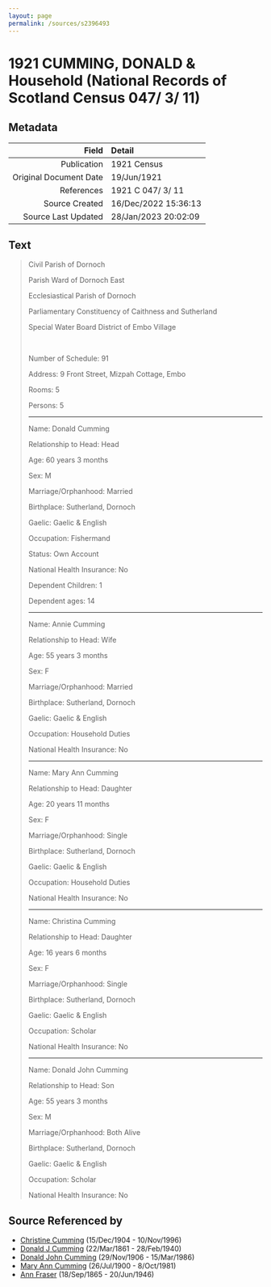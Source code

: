 ```yaml
---
layout: page
permalink: /sources/s2396493
---
```


# 1921 CUMMING, DONALD & Household (National Records of Scotland Census 047/ 3/ 11)

## Metadata

Field | Detail
---:|:---
Publication | 1921 Census
Original Document Date | 19/Jun/1921
References | 1921 C 047/ 3/ 11
Source Created | 16/Dec/2022 15:36:13
Source Last Updated | 28/Jan/2023 20:02:09

## Text

> Civil Parish of Dornoch
>
> Parish Ward of Dornoch East
>
> Ecclesiastical Parish of Dornoch
>
> Parliamentary Constituency of Caithness and Sutherland
>
> Special Water Board District of Embo Village
>
> <br/>
>
> Number of Schedule: 91
>
> Address: 9 Front Street, Mizpah Cottage, Embo
>
> Rooms: 5
>
> Persons: 5
>
> ---
>
> Name: Donald Cumming
>
> Relationship to Head: Head
>
> Age: 60 years 3 months
>
> Sex: M
>
> Marriage/Orphanhood: Married
>
> Birthplace: Sutherland, Dornoch
>
> Gaelic: Gaelic & English
>
> Occupation: Fishermand
>
> Status: Own Account
>
> National Health Insurance: No
>
> Dependent Children: 1
>
> Dependent ages: 14
>
> ---
>
> Name: Annie Cumming
>
> Relationship to Head: Wife
>
> Age: 55 years 3 months
>
> Sex: F
>
> Marriage/Orphanhood: Married
>
> Birthplace: Sutherland, Dornoch
>
> Gaelic: Gaelic & English
>
> Occupation: Household Duties
>
> National Health Insurance: No
>
> ---
>
> Name: Mary Ann Cumming
>
> Relationship to Head: Daughter
>
> Age: 20 years 11 months
>
> Sex: F
>
> Marriage/Orphanhood: Single
>
> Birthplace: Sutherland, Dornoch
>
> Gaelic: Gaelic & English
>
> Occupation: Household Duties
>
> National Health Insurance: No
>
> ---
>
> Name: Christina Cumming
>
> Relationship to Head: Daughter
>
> Age: 16 years 6 months
>
> Sex: F
>
> Marriage/Orphanhood: Single
>
> Birthplace: Sutherland, Dornoch
>
> Gaelic: Gaelic & English
>
> Occupation: Scholar
>
> National Health Insurance: No
>
> ---
>
> Name: Donald John Cumming
>
> Relationship to Head: Son
>
> Age: 55 years 3 months
>
> Sex: M
>
> Marriage/Orphanhood: Both Alive
>
> Birthplace: Sutherland, Dornoch
>
> Gaelic: Gaelic & English
>
> Occupation: Scholar
>
> National Health Insurance: No
>

## Source Referenced by

* [Christine Cumming](../people/@24328630@-christine-cumming-b1904-12-15-d1996-11-10.md) (15/Dec/1904 - 10/Nov/1996)
* [Donald J Cumming](../people/@20465544@-donald-j-cumming-b1861-3-22-d1940-2-28.md) (22/Mar/1861 - 28/Feb/1940)
* [Donald John Cumming](../people/@22331378@-donald-john-cumming-b1906-11-29-d1986-3-15.md) (29/Nov/1906 - 15/Mar/1986)
* [Mary Ann Cumming](../people/@48241984@-mary-ann-cumming-b1900-7-26-d1981-10-8.md) (26/Jul/1900 - 8/Oct/1981)
* [Ann Fraser](../people/@70425788@-ann-fraser-b1865-9-18-d1946-6-20.md) (18/Sep/1865 - 20/Jun/1946)
